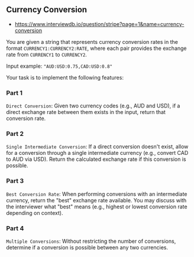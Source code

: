 ## Currency Conversion
- https://www.interviewdb.io/question/stripe?page=1&name=currency-conversion 

You are given a string that represents currency conversion rates in the format `CURRENCY1:CURRENCY2:RATE`, where each pair provides the exchange rate from `CURRENCY1` to `CURRENCY2`.

Input example: `"AUD:USD:0.75,CAD:USD:0.8"`

Your task is to implement the following features:

### Part 1

`Direct Conversion`: Given two currency codes (e.g., AUD and USD), if a direct exchange rate between them exists in the input, return that conversion rate.

### Part 2

`Single Intermediate Conversion`: If a direct conversion doesn't exist, allow for a conversion through a single intermediate currency (e.g., convert CAD to AUD via USD). Return the calculated exchange rate if this conversion is possible.

### Part 3

`Best Conversion Rate`: When performing conversions with an intermediate currency, return the "best" exchange rate available. You may discuss with the interviewer what "best" means (e.g., highest or lowest conversion rate depending on context).

### Part 4

`Multiple Conversions`: Without restricting the number of conversions, determine if a conversion is possible between any two currencies.